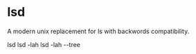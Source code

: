 # lsd

A modern unix replacement for ls with backwords compatibility.


lsd
lsd -lah
lsd -lah --tree





